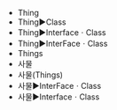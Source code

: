 ﻿- Thing
- Thing▶️Class
- Thing▶️InterfaceㆍClass
- Thing▶️InterFaceㆍClass
- Things
- 사물
- 사물(Things)
- 사물▶️InterFaceㆍClass
- 사물▶️InterfaceㆍClass
